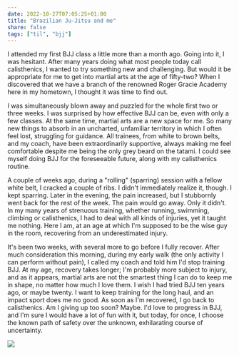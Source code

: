 ```yaml
---
date: 2022-10-27T07:05:25+01:00
title: "Brazilian Ju-Jitsu and me"
share: false
tags: ["til", "bjj"]
---
```

I attended my first BJJ class a little more than a month ago. Going into it,
I was hesitant. After many years doing what most people today call
calisthenics, I wanted to try something new and challenging. But would it be
appropriate for me to get into martial arts at the age of fifty-two? When
I discovered that we have a branch of the renowned Roger Gracie Academy here in
my hometown, I thought it was time to find out.

I was simultaneously blown away and puzzled for the whole first two or three
weeks. I was surprised by how effective BJJ can be, even with only a few
classes. At the same time, martial arts are a new space for me. So many new
things to absorb in an uncharted, unfamiliar territory in which I often feel
lost, struggling for guidance. All trainees, from white to brown belts, and my
coach, have been extraordinarily supportive, always making me feel comfortable
despite me being the only grey beard on the tatami. I could see myself doing
BJJ for the foreseeable future, along with my calisthenics routine.

A couple of weeks ago, during a "rolling" (sparring) session with a fellow
white belt, I cracked a couple of ribs. I didn't immediately realize it,
though. I kept sparring. Later in the evening, the pain increased, but
I stubbornly went back for the rest of the week. The pain would go away. Only
it didn't. In my many years of strenuous training, whether running, swimming,
climbing or calisthenics, I had to deal with all kinds of injuries, yet it
taught me nothing. Here I am, at an age at which I'm supposed to be the wise
guy in the room, recovering from an underestimated injury. 

It's been two weeks, with several more to go before I fully recover. After much
consideration this morning, during my early walk (the only activity I can
perform without pain), I called my coach and told him I'd stop training BJJ. At
my age, recovery takes longer; I'm probably more subject to injury, and as it
appears, martial arts are not the smartest thing I can do to keep me in shape,
no matter how much I love them. I wish I had tried BJJ ten years ago, or maybe
twenty. I want to keep training for the long haul, and an impact sport does me
no good. As soon as I'm recovered, I go back to calisthenics. Am I giving up
too soon? Maybe. I'd love to progress in BJJ, and I'm sure I would have a lot
of fun with it, but today, for once, I choose the known path of safety over the
unknown, exhilarating course of uncertainty.

![](/images/ju-jitsu.jpeg)



 [rss]: https://nicolaiarocci.com/index.xml
 [tw]: http://twitter.com/nicolaiarocci
 [nl]: https://buttondown.email/nicolaiarocci
